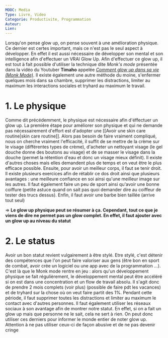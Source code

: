 ```yaml
---
MOOC: Media
Type: Livre, Video
Categorie: Productivite, Programmation
Auteur: 
Lien:
---
```

Lorsqu'on pense glow up, on pense souvent à une amélioration physique. Ce dernier est certes important, mais ce n'est pas le seul aspect à développer. En effet il est aussi nécessaire de développer son mental et son intelligence afin d'effectuer un VRAI Glow Up.
Afin d'effectuer ce glow up, il est tout à fait possible d'utiliser la technique dite *Monk's mode* présentée dans la vidéo du Youtuber **Timaho** appelée *[Comment glow up dans sa vie (Monk Mode)](https://www.youtube.com/watch?v=Me9Yta_On-I)*. Il existe également une autre méthode du moine, s'enfermer quelques mois dans sa chambre, supprimer les distractions, limiter au maximum les interactions sociales et tryhard au maximum le travail.

# 1. Le physique
Comme dit précédemment, le physique est nécessaire afin d'éffectuer un glow up. La première étape pour améliorer son physique et qui ne demande pas nécessairement d'effort est d'adopter une [[Avoir une skin care routine|skin care routine]]. Alors pas besoin de faire vraiment compliqué, nous on cherche vraiment l'efficacité, il suffit de se mettre de la crème sur le visage (différentes types de crème),  d'acheter un nettoyant visage (le gel douche donne des boutons au visage) et de se masser le visage dans la douche (permet la rétention  d'eau et donc un visage mieux définit). Il existe d'autres choses mais elles demandent plus de temps et on veut être le plus efficace possible.
Ensuite, pour avoir un meilleur corps, il faut se tenir droit. Il existe plusieurs exercices afin de rétablir ce dos droit ainsi que plusieurs avantages : une meilleure confiance en soi ainsi qu'une meilleur image sur les autres. Il faut également faire un peu de sport ainsi qu'avoir une bonne coiffure (petite astuce quand on sait  pas quoi demander dire au coiffeur de tester des trucs dessus). Enfin, il faut avoir une barbe bien taillée (arrive tout seul)

⇒ **Le glow up physique peut se résumer à ça. Cependant, tout ce que je viens de dire ne permet pas un glow complet. En effet, il faut ajouter avec un glow up au niveau du statut**

# 2. Le status
Avoir un bon statut revient vulgairement à être stylé. Etre stylé, c'est détenir des compétences que l'on peut faire valoriser aux gens (être bon en sport de combat, avoir crée un logiciel ou une app avec de la programmation ...). C'est là que le Monk mode rentre en jeu : alors qu'un développement physique se fait régulièrement, le développement mental peut être accéléré si on est dans une concentration et un flow de travail absolu. Il s'agit donc de prendre 2 mois complets (voir plus) (possible de faire pdt les vacances) et de tryhard sur la chose où on veut faire partit des 1%. Pendant cette période, il faut supprimer toutes les distractions et limiter au maximum le contact avec d'autres personnes.
Il faut également utiliser les réseaux sociaux à son avantage afin de montrer notre statut. En effet, si on a fait un glow up mais que personne ne le sait, cela ne sert à rien. On peut donc utiliser ces derniers pour informer le monde entier de noter glow up. Attention à ne pas utiliser ceux-ci de façon abusive et de ne pas devenir cringe
